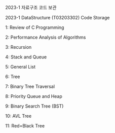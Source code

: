 2023-1 자료구조 코드 보관

2023-1 DataStructure (T03203302) Code Storage

1: Review of C Programming 

2: Performance Analysis of Algorithms

3: Recursion

4: Stack and Queue

5: General List

6: Tree

7: Binary Tree Traversal

8: Priority Queue and Heap

9: Binary Search Tree (BST)

10: AVL Tree

11: Red=Black Tree
